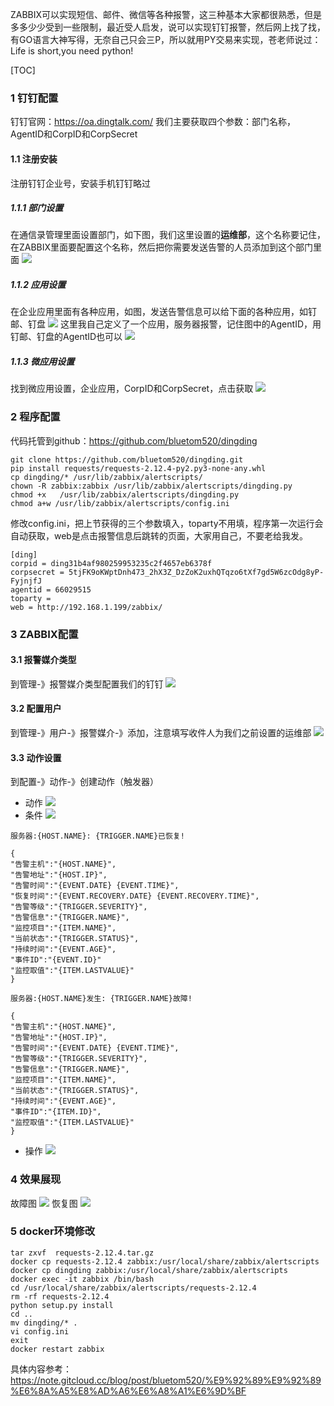 ZABBIX可以实现短信、邮件、微信等各种报警，这三种基本大家都很熟悉，但是多多少少受到一些限制，最近受人启发，说可以实现钉钉报警，然后网上找了找，有GO语言大神写得，无奈自己只会三P，所以就用PY交易来实现，苍老师说过：Life is short,you need python!

[TOC]

### 1 钉钉配置
钉钉官网：https://oa.dingtalk.com/
我们主要获取四个参数：部门名称，AgentID和CorpID和CorpSecret
#### 1.1 注册安装
注册钉钉企业号，安装手机钉钉略过
##### 1.1.1 部门设置
在通信录管理里面设置部门，如下图，我们这里设置的**运维部**，这个名称要记住，在ZABBIX里面要配置这个名称，然后把你需要发送告警的人员添加到这个部门里面
![](leanote://file/getImage?fileId=58708444d31d9c3103000000)
##### 1.1.2 应用设置
在企业应用里面有各种应用，如图，发送告警信息可以给下面的各种应用，如钉邮、钉盘
![](leanote://file/getImage?fileId=587084ffd31d9c3103000001)
这里我自己定义了一个应用，服务器报警，记住图中的AgentID，用钉邮、钉盘的AgentID也可以
![](leanote://file/getImage?fileId=58708580d31d9c3103000002)
##### 1.1.3 微应用设置
找到微应用设置，企业应用，CorpID和CorpSecret，点击获取
![](leanote://file/getImage?fileId=58708661d31d9c3103000003)
### 2 程序配置
代码托管到github：https://github.com/bluetom520/dingding
```
git clone https://github.com/bluetom520/dingding.git
pip install requests/requests-2.12.4-py2.py3-none-any.whl
cp dingding/* /usr/lib/zabbix/alertscripts/
chown -R zabbix:zabbix /usr/lib/zabbix/alertscripts/dingding.py
chmod +x   /usr/lib/zabbix/alertscripts/dingding.py
chmod a+w /usr/lib/zabbix/alertscripts/config.ini

```
修改config.ini，把上节获得的三个参数填入，toparty不用填，程序第一次运行会自动获取，web是点击报警信息后跳转的页面，大家用自己，不要老给我发。
```
[ding]
corpid = ding31b4af980259953235c2f4657eb6378f
corpsecret = 5tjFK9oKWptDnh473_2hX3Z_DzZoK2uxhQTqzo6tXf7gd5W6zcOdg8yP-FyjnjfJ
agentid = 66029515
toparty =
web = http://192.168.1.199/zabbix/
```
### 3 ZABBIX配置
#### 3.1 报警媒介类型
到管理-》报警媒介类型配置我们的钉钉
![](leanote://file/getImage?fileId=58708903d31d9c3103000004)
#### 3.2 配置用户
到管理-》用户-》报警媒介-》添加，注意填写收件人为我们之前设置的运维部
![](leanote://file/getImage?fileId=58708952d31d9c3103000005)
#### 3.3 动作设置
到配置-》动作-》创建动作（触发器）
 - 动作
![](leanote://file/getImage?fileId=587089ffd31d9c3103000006)
 - 条件
![](leanote://file/getImage?fileId=58708a1dd31d9c3103000007)
```
服务器:{HOST.NAME}: {TRIGGER.NAME}已恢复!

{
"告警主机":"{HOST.NAME}",
"告警地址":"{HOST.IP}",
"告警时间":"{EVENT.DATE} {EVENT.TIME}",
"恢复时间":"{EVENT.RECOVERY.DATE} {EVENT.RECOVERY.TIME}",
"告警等级":"{TRIGGER.SEVERITY}",
"告警信息":"{TRIGGER.NAME}",
"监控项目":"{ITEM.NAME}",
"当前状态":"{TRIGGER.STATUS}",
"持续时间":"{EVENT.AGE}",
"事件ID":"{EVENT.ID}"
"监控取值":"{ITEM.LASTVALUE}"
}

服务器:{HOST.NAME}发生: {TRIGGER.NAME}故障!

{
"告警主机":"{HOST.NAME}",
"告警地址":"{HOST.IP}",
"告警时间":"{EVENT.DATE} {EVENT.TIME}",
"告警等级":"{TRIGGER.SEVERITY}",
"告警信息":"{TRIGGER.NAME}",
"监控项目":"{ITEM.NAME}",
"当前状态":"{TRIGGER.STATUS}",
"持续时间":"{EVENT.AGE}",
"事件ID":"{ITEM.ID}",
"监控取值":"{ITEM.LASTVALUE}"
}
```
 - 操作
![](leanote://file/getImage?fileId=58708a3ad31d9c3103000008)

### 4 效果展现
故障图
![](leanote://file/getImage?fileId=58708d18d31d9c3103000009)
恢复图
![](leanote://file/getImage?fileId=58708d3ad31d9c310300000b)

### 5 docker环境修改
```
tar zxvf  requests-2.12.4.tar.gz
docker cp requests-2.12.4 zabbix:/usr/local/share/zabbix/alertscripts
docker cp dingding zabbix:/usr/local/share/zabbix/alertscripts
docker exec -it zabbix /bin/bash
cd /usr/local/share/zabbix/alertscripts/requests-2.12.4
rm -rf requests-2.12.4
python setup.py install
cd ..
mv dingding/* .
vi config.ini
exit
docker restart zabbix

```

具体内容参考：https://note.gitcloud.cc/blog/post/bluetom520/%E9%92%89%E9%92%89%E6%8A%A5%E8%AD%A6%E6%A8%A1%E6%9D%BF

